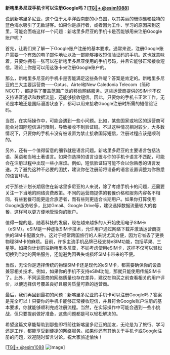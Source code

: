 **新喀里多尼亚手机卡可以注册Google吗？[[TG💪+ @esim1088](https://t.me/s/esim1088)]**

说到新喀里多尼亚，这个位于太平洋西南部的小岛国，以其美丽的珊瑚礁和独特的蓝色海水吸引了无数游客。如果你是旅行者，或者因为工作、学习的原因来到这里，可能会面临这样一个问题：新喀里多尼亚的手机卡是否能够用来注册Google账户呢？

首先，让我们来了解一下Google账户注册的基本要求。通常来说，注册Google账户需要一个有效的电子邮件地址以及一部能够接收短信验证码的手机。这也就意味着，只要你拥有一张可以在新喀里多尼亚使用的手机号码，并且它能够正常接收短信，理论上你是可以用这张卡来注册Google账户的。

那么，新喀里多尼亚的手机卡是否能满足这些条件呢？答案是肯定的。新喀里多尼亚的三大主要运营商——Optus、Airtel和New Caledonia Telecom（简称NCCT），都提供了覆盖范围广泛的移动网络服务。这些运营商提供的SIM卡不仅支持语音通话和数据流量，还能够接收短信。因此，只要你的手机卡正常工作，无论是本地还是国际漫游状态下，都可以用来接收Google注册时所需的短信验证码。

当然，在实际操作中，可能会遇到一些小问题。比如，某些国家或地区的运营商可能会对国际短信进行限制，导致接收不到验证码。不过这种情况相对较少，大多数情况下，只要你的手机卡没有被设置为禁止接收国际短信，注册过程应该是顺利的。

另外，还有一个值得留意的细节就是语言问题。新喀里多尼亚的主要语言包括法语、英语和当地土著语言。如果你选择的语言设置与你的手机卡语言不匹配，可能会在注册过程中出现一些小麻烦。例如，短信验证码可能不会以你熟悉的语言发送。为了避免这种不必要的困扰，建议你在注册前将设备的语言设置调整为你熟悉的语言环境。

对于那些计划长期居住在新喀里多尼亚的人来说，除了考虑手机卡的问题，还需要关注一下当地的网络资费政策。不同的运营商提供的套餐价格和服务内容各不相同，有些套餐可能更适合旅游者，而有些则更适合长期用户。如果你打算使用Google服务较多，比如Gmail、Google Drive等，建议选择数据流量较大的套餐，这样可以更方便地管理你的账户。

值得一提的是，随着科技的发展，现在越来越多的人开始使用电子SIM卡（eSIM）。eSIM是一种虚拟SIM卡技术，允许用户通过网络下载并激活运营商提供的SIM卡配置文件。这对于经常跨国旅行的人来说尤其方便，因为它省去了更换物理SIM卡的麻烦。目前，许多主流手机品牌已经支持eSIM功能，包括苹果、三星等。如果你计划前往新喀里多尼亚，不妨考虑使用eSIM卡，这样不仅可以轻松切换到当地的网络服务，还能避免因丢失或损坏SIM卡带来的不便。

当然，无论你是选择传统的物理SIM卡还是现代的eSIM卡，都需要确保你的设备兼容相关技术。例如，如果你的手机不支持eSIM功能，那就只能使用传统SIM卡了。此外，不同运营商的网络质量也存在差异，建议在购买之前查看相关的用户评价，以便选择信号覆盖良好且服务质量可靠的运营商。

最后，我们再回到最初的问题：新喀里多尼亚的手机卡可以注册Google吗？答案是完全可以！只要你的手机卡能够正常接收短信，并且符合Google账户注册的基本要求，你就能够顺利完成注册流程。当然，在实际操作中可能会遇到一些小挑战，但只要提前做好准备，这些问题都是可以轻松解决的。

希望这篇文章能帮助到那些即将前往新喀里多尼亚的朋友，无论是为了旅行、学习还是工作，都能享受到便捷的网络服务。如果你还有其他关于手机卡或Google注册的问题，欢迎随时留言讨论。祝大家旅途愉快！

[[TG💪+ @esim1088](https://t.me/s/esim1088) ![Image](https://i.postimg.cc/4NQfJmqS/Snipaste-2025-05-13-00-14-12.png)]